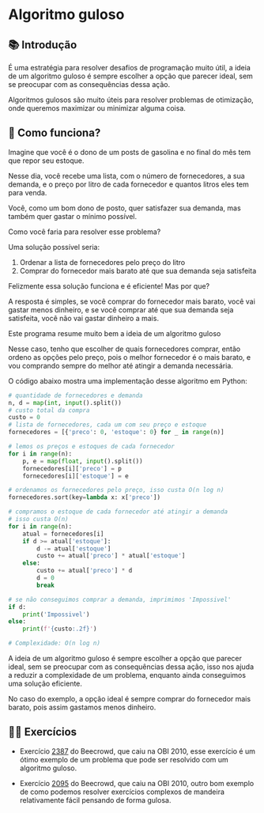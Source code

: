 # Algoritmo guloso

## 📚 Introdução

É uma estratégia para resolver desafios de programação muito útil, a ideia de um algoritmo guloso é sempre escolher a opção que parecer ideal, sem se preocupar com as consequências dessa ação.

Algoritmos gulosos são muito úteis para resolver problemas de otimização, onde queremos maximizar ou minimizar alguma coisa.

## 🤷 Como funciona?

Imagine que você é o dono de um posts de gasolina e no final do mês tem que repor seu estoque.

Nesse dia, você recebe uma lista, com o número de fornecedores, a sua demanda, e o preço por litro de cada fornecedor e quantos litros eles tem para venda.

Você, como um bom dono de posto, quer satisfazer sua demanda, mas também quer gastar o mínimo possível.

Como você faria para resolver esse problema?

Uma solução possível seria:

1. Ordenar a lista de fornecedores pelo preço do litro
2. Comprar do fornecedor mais barato até que sua demanda seja satisfeita

Felizmente essa solução funciona e é eficiente! Mas por que?

A resposta é simples, se você comprar do fornecedor mais barato, você vai gastar menos dinheiro, e se você comprar até que sua demanda seja satisfeita, você não vai gastar dinheiro a mais.

Este programa resume muito bem a ideia de um algoritmo guloso

Nesse caso, tenho que escolher de quais fornecedores comprar, então ordeno as opções pelo preço, pois o melhor fornecedor
é o mais barato, e vou comprando sempre do melhor até atingir a demanda necessária.

O código abaixo mostra uma implementação desse algoritmo em Python:

```py
# quantidade de fornecedores e demanda
n, d = map(int, input().split())
# custo total da compra
custo = 0
# lista de fornecedores, cada um com seu preço e estoque
fornecedores = [{'preco': 0, 'estoque': 0} for _ in range(n)]

# lemos os preços e estoques de cada fornecedor
for i in range(n):
    p, e = map(float, input().split())
    fornecedores[i]['preco'] = p
    fornecedores[i]['estoque'] = e

# ordenamos os fornecedores pelo preço, isso custa O(n log n)
fornecedores.sort(key=lambda x: x['preco'])

# compramos o estoque de cada fornecedor até atingir a demanda
# isso custa O(n)
for i in range(n):
    atual = fornecedores[i]
    if d >= atual['estoque']:
        d -= atual['estoque']
        custo += atual['preco'] * atual['estoque']
    else:
        custo += atual['preco'] * d
        d = 0
        break

# se não conseguimos comprar a demanda, imprimimos 'Impossivel'
if d:
    print('Impossivel')
else:
    print(f'{custo:.2f}')

# Complexidade: O(n log n)
```

A ideia de um algoritmo guloso é sempre escolher a opção que parecer ideal, sem se preocupar com as consequências dessa ação, isso nos ajuda a reduzir a complexidade de um problema, enquanto ainda conseguimos uma solução eficiente.

No caso do exemplo, a opção ideal é sempre comprar do fornecedor mais barato, pois assim gastamos menos dinheiro.

## 🧑‍🏫 Exercícios

- Exercício [2387](https://www.beecrowd.com.br/judge/pt/problems/view/2387) do Beecrowd, que caiu na OBI 2010, esse exercício é um ótimo exemplo de um problema que pode ser resolvido com um algoritmo guloso.

- Exercício [2095](https://www.beecrowd.com.br/judge/pt/problems/view/2095) do Beecrowd, que caiu na OBI 2010, outro bom exemplo de como podemos resolver exercícios complexos de mandeira relativamente fácil pensando de forma gulosa.
